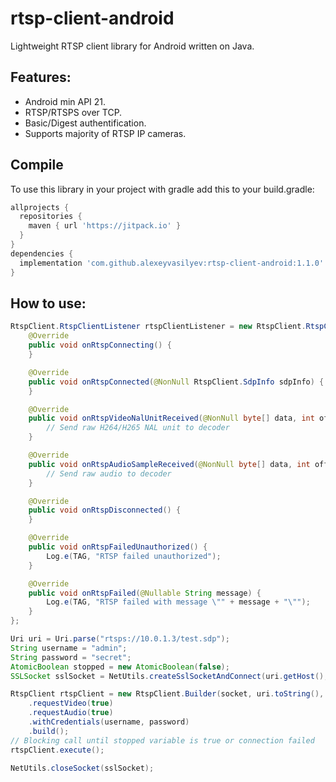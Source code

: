 # rtsp-client-android
Lightweight RTSP client library for Android written on Java.

## Features:
- Android min API 21.
- RTSP/RTSPS over TCP.
- Basic/Digest authentification.
- Supports majority of RTSP IP cameras.

## Compile

To use this library in your project with gradle add this to your build.gradle:

```gradle
allprojects {
  repositories {
    maven { url 'https://jitpack.io' }
  }
}
dependencies {
  implementation 'com.github.alexeyvasilyev:rtsp-client-android:1.1.0'
}
```

## How to use:
```java
RtspClient.RtspClientListener rtspClientListener = new RtspClient.RtspClientListener() {
    @Override
    public void onRtspConnecting() {
    }

    @Override
    public void onRtspConnected(@NonNull RtspClient.SdpInfo sdpInfo) {
    }

    @Override
    public void onRtspVideoNalUnitReceived(@NonNull byte[] data, int offset, int length, long timestamp) {
        // Send raw H264/H265 NAL unit to decoder
    }

    @Override
    public void onRtspAudioSampleReceived(@NonNull byte[] data, int offset, int length, long timestamp) {
        // Send raw audio to decoder
    }

    @Override
    public void onRtspDisconnected() {
    }

    @Override
    public void onRtspFailedUnauthorized() {
        Log.e(TAG, "RTSP failed unauthorized");
    }

    @Override
    public void onRtspFailed(@Nullable String message) {
        Log.e(TAG, "RTSP failed with message \"" + message + "\"");
    }
};

Uri uri = Uri.parse("rtsps://10.0.1.3/test.sdp");
String username = "admin";
String password = "secret";
AtomicBoolean stopped = new AtomicBoolean(false);
SSLSocket sslSocket = NetUtils.createSslSocketAndConnect(uri.getHost(), uri.getPort(), 10000);

RtspClient rtspClient = new RtspClient.Builder(socket, uri.toString(), stopped, rtspClientListener)
    .requestVideo(true)
    .requestAudio(true)
    .withCredentials(username, password)
    .build();
// Blocking call until stopped variable is true or connection failed
rtspClient.execute();

NetUtils.closeSocket(sslSocket);
```
